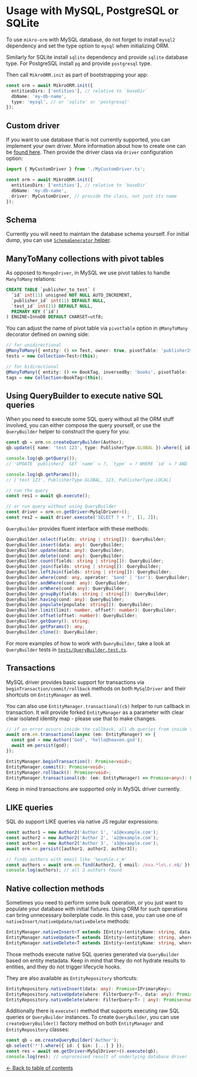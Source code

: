 ---
---

# Usage with MySQL, PostgreSQL or SQLite

To use `mikro-orm` with MySQL database, do not forget to install `mysql2` dependency and set 
the type option to `mysql` when initializing ORM.

Similarly for SQLite install `sqlite` dependency and provide `sqlite` database type. For 
PostgreSQL install `pg` and provide `postgresql` type.

Then call `MikroORM.init` as part of bootstrapping your app:

```typescript
const orm = await MikroORM.init({
  entitiesDirs: ['entities'], // relative to `baseDir`
  dbName: 'my-db-name',
  type: 'mysql', // or 'sqlite' or 'postgresql'
});
```

## Custom driver

If you want to use database that is not currently supported, you can implement your own driver.
More information about how to create one can be [found here](custom-driver.md). Then provide the 
driver class via `driver` configuration option: 

```typescript
import { MyCustomDriver } from './MyCustomDriver.ts';

const orm = await MikroORM.init({
  entitiesDirs: ['entities'], // relative to `baseDir`
  dbName: 'my-db-name',
  driver: MyCustomDriver, // provide the class, not just its name
});
```

## Schema

Currently you will need to maintain the database schema yourself. For initial dump, you can 
use [`SchemaGenerator` helper](schema-generator.md).  

## ManyToMany collections with pivot tables

As opposed to `MongoDriver`, in MySQL we use pivot tables to handle `ManyToMany` relations:

```sql
CREATE TABLE `publisher_to_test` (
  `id` int(11) unsigned NOT NULL AUTO_INCREMENT,
  `publisher_id` int(11) DEFAULT NULL,
  `test_id` int(11) DEFAULT NULL,
  PRIMARY KEY (`id`)
) ENGINE=InnoDB DEFAULT CHARSET=utf8;
```

You can adjust the name of pivot table via `pivotTable` option in `@ManyToMany` decorator
defined on owning side: 

```typescript
// for unidirectional
@ManyToMany({ entity: () => Test, owner: true, pivotTable: 'publisher2test' })
tests = new Collection<Test>(this);

// for bidirectional
@ManyToMany({ entity: () => BookTag, inversedBy: 'books', pivotTable: 'book2tag' })
tags = new Collection<BookTag>(this);
```

## Using QueryBuilder to execute native SQL queries

When you need to execute some SQL query without all the ORM stuff involved, you can either
compose the query yourself, or use the `QueryBuilder` helper to construct the query for you:

```typescript
const qb = orm.em.createQueryBuilder(Author);
qb.update({ name: 'test 123', type: PublisherType.GLOBAL }).where({ id: 123, type: PublisherType.LOCAL });

console.log(qb.getQuery());
// 'UPDATE `publisher2` SET `name` = ?, `type` = ? WHERE `id` = ? AND `type` = ?'

console.log(qb.getParams());
// ['test 123', PublisherType.GLOBAL, 123, PublisherType.LOCAL]

// run the query
const res1 = await qb.execute();

// or run query without using QueryBuilder
const driver = orm.em.getDriver<MySqlDriver>();
const res2 = await driver.execute('SELECT ? + ?', [1, 2]);
```

`QueryBuilder` provides fluent interface with these methods:

```typescript
QueryBuilder.select(fields: string | string[]): QueryBuilder;
QueryBuilder.insert(data: any): QueryBuilder;
QueryBuilder.update(data: any): QueryBuilder;
QueryBuilder.delete(cond: any): QueryBuilder;
QueryBuilder.count(fields: string | string[]): QueryBuilder;
QueryBuilder.join(fields: string | string[]): QueryBuilder;
QueryBuilder.leftJoin(fields: string | string[]): QueryBuilder;
QueryBuilder.where(cond: any, operator: '$and' | '$or'): QueryBuilder;
QueryBuilder.andWhere(cond: any): QueryBuilder;
QueryBuilder.orWhere(cond: any): QueryBuilder;
QueryBuilder.groupBy(fields: string | string[]): QueryBuilder;
QueryBuilder.having(cond: any): QueryBuilder;
QueryBuilder.populate(populate: string[]): QueryBuilder;
QueryBuilder.limit(limit: number, offset?: number): QueryBuilder;
QueryBuilder.offset(offset: number): QueryBuilder;
QueryBuilder.getQuery(): string;
QueryBuilder.getParams(): any;
QueryBuilder.clone(): QueryBuilder;
```

For more examples of how to work with `QueryBuilder`, take a look at `QueryBuilder` tests in 
[`tests/QueryBuilder.test.ts`](https://github.com/B4nan/mikro-orm/blob/master/tests/QueryBuilder.test.ts).

## Transactions

MySQL driver provides basic support for transactions via `beginTransaction/commit/rollback` methods on both 
`MySqlDriver` and their shortcuts on `EntityManager` as well. 

You can also use `EntityManager.transactional(cb)` helper to run callback in transaction. It will
provide forked `EntityManager` as a parameter with clear clear isolated identity map - please use that
to make changes. 

```typescript
// if an error occurs inside the callback, all db queries from inside the callback will be rolled back
await orm.em.transactional(async (em: EntityManager) => {
  const god = new Author('God', 'hello@heaven.god');
  await em.persist(god);
});
```

```typescript
EntityManager.beginTransaction(): Promise<void>;
EntityManager.commit(): Promise<void>;
EntityManager.rollback(): Promise<void>;
EntityManager.transactional(cb: (em: EntityManager) => Promise<any>): Promise<any>;
```

Keep in mind transactions are supported only in MySQL driver currently. 

## LIKE queries

SQL do support LIKE queries via native JS regular expressions:

```typescript
const author1 = new Author2('Author 1', 'a1@example.com');
const author2 = new Author2('Author 2', 'a2@example.com');
const author3 = new Author2('Author 3', 'a3@example.com');
await orm.em.persist([author1, author2, author3]);

// finds authors with email like '%exa%le.c_m'
const authors = await orm.em.find(Author2, { email: /exa.*le\.c.m$/ }); 
console.log(authors); // all 3 authors found
```

## Native collection methods

Sometimes you need to perform some bulk operation, or you just want to populate your
database with initial fixtures. Using ORM for such operations can bring unnecessary
boilerplate code. In this case, you can use one of `nativeInsert/nativeUpdate/nativeDelete`
methods:

```typescript
EntityManager.nativeInsert<T extends IEntity>(entityName: string, data: any): Promise<IPrimaryKey>;
EntityManager.nativeUpdate<T extends IEntity>(entityName: string, where: FilterQuery<T>, data: any): Promise<number>;
EntityManager.nativeDelete<T extends IEntity>(entityName: string, where: FilterQuery<T> | any): Promise<number>;
```

Those methods execute native SQL queries generated via `QueryBuilder` based on entity 
metadata. Keep in mind that they do not hydrate results to entities, and they do not 
trigger lifecycle hooks. 

They are also available as `EntityRepository` shortcuts:

```typescript
EntityRepository.nativeInsert(data: any): Promise<IPrimaryKey>;
EntityRepository.nativeUpdate(where: FilterQuery<T>, data: any): Promise<number>;
EntityRepository.nativeDelete(where: FilterQuery<T> | any): Promise<number>;
```

Additionally there is `execute()` method that supports executing raw SQL queries or `QueryBuilder`
instances. To create `QueryBuilder`, you can use `createQueryBuilder()` factory method on both 
`EntityManager` and `EntityRepository` classes: 

```typescript
const qb = em.createQueryBuilder('Author');
qb.select('*').where({ id: { $in: [...] } });
const res = await em.getDriver<MySqlDriver>().execute(qb);
console.log(res); // unprocessed result of underlying database driver
```

[&larr; Back to table of contents](index.md#table-of-contents)
